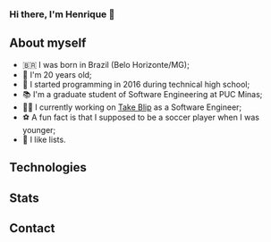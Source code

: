 ### Hi there, I'm Henrique 👋

## About myself
- 🇧🇷 I was born in Brazil (Belo Horizonte/MG);
- 🎂 I'm 20 years old;
- 📖 I started programming in 2016 during technical high school;
- 📚 I'm a graduate student of Software Engineering at PUC Minas;
- 👨‍💻 I currently working on [Take Blip](https://github.com/takenet) as a Software Engineer;
- ⚽ A fun fact is that I supposed to be a soccer player when I was younger;
- 📝 I like lists.

## Technologies


## Stats


## Contact

<!--
Here are some ideas to get you started:

- 🔭 I’m currently working on ...
- 🌱 I’m currently learning ...
- 👯 I’m looking to collaborate on ...
- 🤔 I’m looking for help with ...
- 💬 Ask me about ...
- 📫 How to reach me: ...
- ⚡ Fun fact: ...
-->
